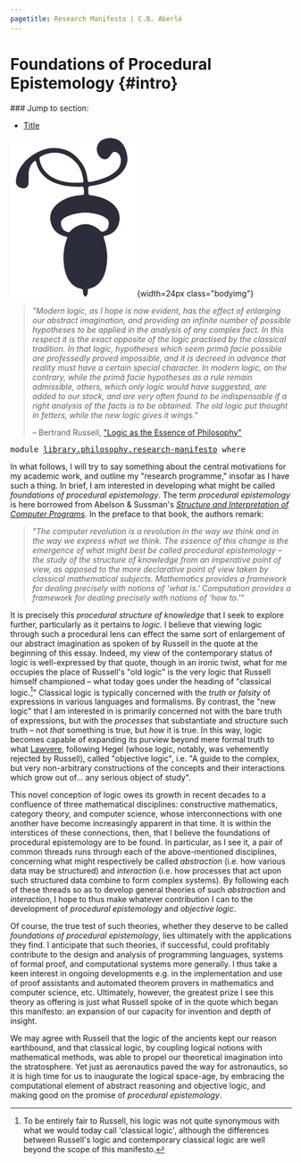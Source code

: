 ```yaml
---
pagetitle: Research Manifesto | C.B. Aberlé
---
```


# Foundations of Procedural Epistemology {#intro}
<nav class="contents">
### Jump to section:

* [Title](#intro)

![](img/decotwo2.png){width=24px class="bodyimg"}
</nav>

> *"Modern logic, as I hope is now evident, has the effect of enlarging our abstract imagination, and providing an infinite number of possible hypotheses to be applied in the analysis of any complex fact. In this respect it is the exact opposite of the logic practised by the classical tradition. In that logic, hypotheses which seem primâ facie possible are professedly proved impossible, and it is decreed in advance that reality must have a certain special character. In modern logic, on the contrary, while the primâ facie hypotheses as a rule remain admissible, others, which only logic would have suggested, are added to our stock, and are very often found to be indispensable if a right analysis of the facts is to be obtained. The old logic put thought in fetters, while the new logic gives it wings."*
>
> – Bertrand Russell, ["Logic as the Essence of Philosophy"](https://ncatlab.org/nlab/show/Logic+as+the+Essence+of+Philosophy)

<pre class="Agda"><a id="1175" class="Keyword">module</a> <a id="1182" href="library.philosophy.research-manifesto.html" class="Module">library.philosophy.research-manifesto</a> <a id="1220" class="Keyword">where</a>
</pre>
In what follows, I will try to say something about the central motivations for my academic work, and outline my "research programme," insofar as I have such a thing. In brief, I am interested in developing what might be called *foundations of procedural epistemology*. The term *procedural epistemology* is here borrowed from Abelson & Sussman's [*Structure and Interpretation of Computer Programs*](https://mitpress.mit.edu/sites/default/files/sicp/index.html). In the preface to that book, the authors remark:

> *"The computer revolution is a revolution in the way we think and in the way we express what we think. The essence of this change is the emergence of what might best be called *procedural epistemology* – the study of the structure of knowledge from an imperative point of view, as opposed to the more declarative point of view taken by classical mathematical subjects. Mathematics provides a framework for dealing precisely with notions of 'what is.' Computation provides a framework for dealing precisely with notions of 'how to.'"*

It is precisely this *procedural structure of knowledge* that I seek to explore further, particularly as it pertains to *logic*. I believe that viewing logic through such a procedural lens can effect the same sort of enlargement of our abstract imagination as spoken of by Russell in the quote at the beginning of this essay. Indeed, my view of the contemporary status of logic is well-expressed by that quote, though in an ironic twist, what for me occupies the place of Russell's "old logic" is the very logic that Russell himself championed – what today goes under the heading of "classical logic.[^1]" Classical logic is typically concerned with the *truth* or *falsity* of expressions in various languages and formalisms. By contrast, the "new logic" that I am interested in is primarily concerned not with the bare truth of expressions, but with the *processes* that substantiate and structure such truth – not *that* something is true, but *how* it is true. In this way, logic becomes capable of expanding its purview beyond mere formal truth to what [Lawvere](https://ncatlab.org/nlab/show/Tools+for+the+advancement+of+objective+logic), following Hegel (whose logic, notably, was vehemently rejected by Russell), called "objective logic", i.e. "A guide to the complex, but very non-arbitrary constructions of the concepts and their interactions which grow out of... any serious object of study".

This novel conception of logic owes its growth in recent decades to a confluence of three mathematical disciplines: constructive mathematics, category theory, and computer science, whose interconnections with one another have become increasingly apparent in that time. It is within the interstices of these connections, then, that I believe the foundations of procedural epistemology are to be found. In particular, as I see it, a pair of common threads runs through each of the above-mentioned disciplines, concerning what might respectively be called *abstraction* (i.e. how various data may be structured) and *interaction* (i.e. how processes that act upon such structured data combine to form complex systems). By following each of these threads so as to develop general theories of such *abstraction* and *interaction*, I hope to thus make whatever contribution I can to the development of *procedural epistemology* and *objective logic*.

Of course, the true test of such theories, whether they deserve to be called *foundations of procedural epistemology*, lies ultimately with the applications they find. I anticipate that such theories, if successful, could profitably contribute to the design and analysis of programming languages, systems of formal proof, and computational systems more generally. I thus take a keen interest in ongoing developments e.g. in the implementation and use of proof assistants and automated theorem provers in mathematics and computer science, etc. Ultimately, however, the greatest prize I see this theory as offering is just what Russell spoke of in the quote which began this manifesto: an expansion of our capacity for invention and depth of insight.

We may agree with Russell that the logic of the ancients kept our reason earthbound, and that classical logic, by coupling logical notions with mathematical methods, was able to propel our theoretical imagination into the stratosphere. Yet just as aeronautics paved the way for astronautics, so it is high time for us to inaugurate the logical space-age, by embracing the computational element of abstract reasoning and objective logic, and making good on the promise of *procedural epistemology*.

[^1]: To be entirely fair to Russell, his logic was not quite synonymous with what we would today call 'classical logic', although the differences between Russell's logic and contemporary classical logic are well beyond the scope of this manifesto.